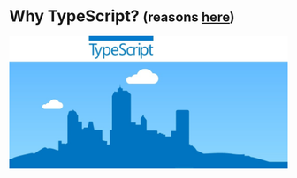 <h1> Why TypeScript? <small>(reasons <a href="https://github.com/kutyel/typescript-talk/blob/master/REASONS.md">here</a>)</small></h1>

<p align="center">
  <a href="http://www.typescriptlang.org/">
    <img alt="typescript" src="https://raw.githubusercontent.com/kutyel/typescript-talk/master/assets/ts.jpg?token=AE49TZmVpH01Nlo2JfiBR88kRVS8VD_Bks5XPiiowA%3D%3D">
  </a>
</p>
